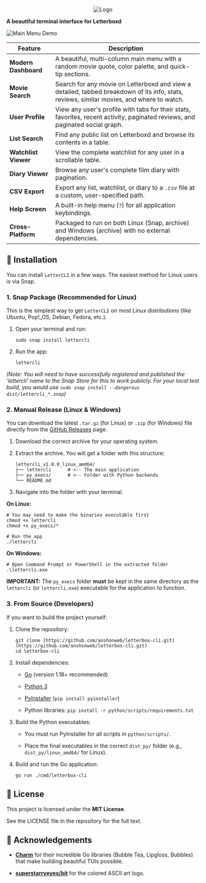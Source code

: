 
<p align="center">
 <img alt="Logo" src = "https://files.catbox.moe/7as151.png"/>
</p>


**A beautiful terminal interface for Letterboxd**
<p align="left">
  <img alt="Main Menu Demo" src="https://files.catbox.moe/up13tf.gif" />
</p>

|Feature|Description|
|---|---|
|**Modern Dashboard**|A beautiful, multi-column main menu with a random movie quote, color palette, and quick-tip sections.|
|**Movie Search**|Search for any movie on Letterboxd and view a detailed, tabbed breakdown of its info, stats, reviews, similar movies, and where to watch.|
|**User Profile**|View any user's profile with tabs for their stats, favorites, recent activity, paginated reviews, and paginated social graph.|
|**List Search**|Find any public list on Letterboxd and browse its contents in a table.|
|**Watchlist Viewer**|View the complete watchlist for any user in a scrollable table.|
|**Diary Viewer**|Browse any user's complete film diary with pagination.|
|**CSV Export**|Export any list, watchlist, or diary to a `.csv` file at a custom, user-specified path.|
|**Help Screen**|A built-in help menu (`?`) for all application keybindings.|
|**Cross-Platform**|Packaged to run on both Linux (Snap, archive) and Windows (archive) with no external dependencies.|

## 🚀 Installation

You can install `LetterCLI` in a few ways. The easiest method for Linux users is via Snap.

### 1. Snap Package (Recommended for Linux)

This is the simplest way to get `LetterCLI` on most Linux distributions (like Ubuntu, Pop!_OS, Debian, Fedora, etc.).

1. Open your terminal and run:
    
    ```
    sudo snap install lettercli
    ```
    
2. Run the app:
    
    ```
    lettercli
    ```
    

_(Note: You will need to have successfully registered and published the 'lettercli' name to the Snap Store for this to work publicly. For your local test build, you would use `sudo snap install --dangerous dist/lettercli_*.snap`)_

### 2. Manual Release (Linux & Windows)

You can download the latest `.tar.gz` (for Linux) or `.zip` (for Windows) file directly from the [GitHub Releases](https://www.google.com/search?q=https://github.com/anshonweb/letterbox-cli/releases "null") page.

1. Download the correct archive for your operating system.
    
2. Extract the archive. You will get a folder with this structure:
    
    ```
    lettercli_v1.0.0_linux_amd64/
    ├── lettercli      # <-- The main application
    ├── py_execs/      # <-- Folder with Python backends
    └── README.md
    ```
    
3. Navigate into the folder with your terminal.
    

**On Linux:**

```
# You may need to make the binaries executable first
chmod +x lettercli
chmod +x py_execs/*

# Run the app
./lettercli
```

**On Windows:**

```
# Open Command Prompt or PowerShell in the extracted folder
.\lettercli.exe
```

**IMPORTANT:** The `py_execs` folder **must** be kept in the same directory as the `lettercli` (or `lettercli.exe`) executable for the application to function.

### 3. From Source (Developers)

If you want to build the project yourself:

1. Clone the repository:
    
    ```
    git clone [https://github.com/anshonweb/letterbox-cli.git](https://github.com/anshonweb/letterbox-cli.git)
    cd letterbox-cli
    ```
    
2. Install dependencies:
    
    - [Go](https://go.dev/doc/install "null") (version 1.18+ recommended)
        
    - [Python 3](https://www.python.org/downloads/ "null")
        
    - [PyInstaller](https://pyinstaller.org/en/stable/installation.html "null") (`pip install pyinstaller`)
        
    - Python libraries: `pip install -r python/scripts/requirements.txt`
        
3. Build the Python executables:
    
    - You must run PyInstaller for all scripts in `python/scripts/`.
        
    - Place the final executables in the correct `dist_py/` folder (e.g., `dist_py/linux_amd64/` for Linux).
        
4. Build and run the Go application:
    
    ```
    go run ./cmd/letterbox-cli
    ```
    

## 📄 License

This project is licensed under the **MIT License**.

See the LICENSE file in the repository for the full text.

## 🙏 Acknowledgements

- [**Charm**](https://github.com/charmbracelet "null") for their incredible Go libraries (Bubble Tea, Lipgloss, Bubbles) that make building beautiful TUIs possible.
    
- [**superstarryeyes/bit**](https://github.com/superstarryeyes/bit "null") for the colored ASCII art logo.